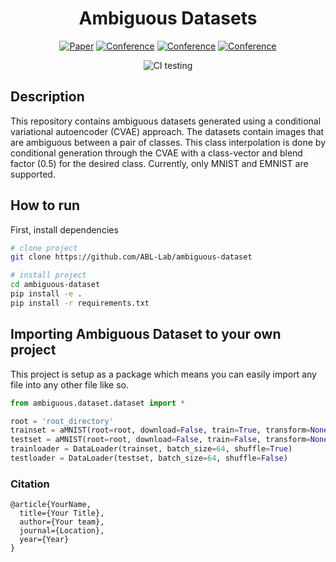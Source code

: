 
<div align="center">    
 
# Ambiguous Datasets     

[![Paper](http://img.shields.io/badge/paper-arxiv.1001.2234-B31B1B.svg)](https://www.nature.com/articles/nature14539)
[![Conference](http://img.shields.io/badge/NeurIPS-2019-4b44ce.svg)](https://papers.nips.cc/book/advances-in-neural-information-processing-systems-31-2018)
[![Conference](http://img.shields.io/badge/ICLR-2019-4b44ce.svg)](https://papers.nips.cc/book/advances-in-neural-information-processing-systems-31-2018)
[![Conference](http://img.shields.io/badge/AnyConference-year-4b44ce.svg)](https://papers.nips.cc/book/advances-in-neural-information-processing-systems-31-2018)  
<!--
ARXIV   
[![Paper](http://img.shields.io/badge/arxiv-math.co:1480.1111-B31B1B.svg)](https://www.nature.com/articles/nature14539)
-->
![CI testing](https://github.com/PyTorchLightning/ambiguous-dataset/workflows/CI%20testing/badge.svg?branch=master&event=push)


<!--  
Conference   
-->   
</div>
 
## Description   
This repository contains ambiguous datasets generated using a conditional variational autoencoder (CVAE) approach. The datasets contain images that are ambiguous between a pair of classes. This class interpolation is done by conditional generation through the CVAE with a class-vector and blend factor (0.5) for the desired class. Currently, only MNIST and EMNIST are supported.

## How to run   
First, install dependencies   
```bash
# clone project   
git clone https://github.com/ABL-Lab/ambiguous-dataset

# install project   
cd ambiguous-dataset 
pip install -e .   
pip install -r requirements.txt
```

## Importing Ambiguous Dataset to your own project
This project is setup as a package which means you can easily import any file into any other file like so.
```python
from ambiguous.dataset.dataset import *

root = 'root_directory'
trainset = aMNIST(root=root, download=False, train=True, transform=None)
testset = aMNIST(root=root, download=False, train=False, transform=None)
trainloader = DataLoader(trainset, batch_size=64, shuffle=True)
testloader = DataLoader(testset, batch_size=64, shuffle=False)
```

### Citation   
```
@article{YourName,
  title={Your Title},
  author={Your team},
  journal={Location},
  year={Year}
}
```   
